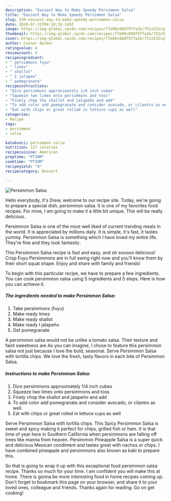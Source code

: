 ```yaml
---
description: "Easiest Way to Make Speedy Persimmon Salsa"
title: "Easiest Way to Make Speedy Persimmon Salsa"
slug: 539-easiest-way-to-make-speedy-persimmon-salsa
date: 2020-07-31T04:10:19.145Z
image: https://img-global.cpcdn.com/recipes/f7e08c888f97fa2b/751x532cq70/persimmon-salsa-recipe-main-photo.jpg
thumbnail: https://img-global.cpcdn.com/recipes/f7e08c888f97fa2b/751x532cq70/persimmon-salsa-recipe-main-photo.jpg
cover: https://img-global.cpcdn.com/recipes/f7e08c888f97fa2b/751x532cq70/persimmon-salsa-recipe-main-photo.jpg
author: Connor Barber
ratingvalue: 4
reviewcount: 4
recipeingredient:
- " persimmons fuyu"
- " limes"
- " shallot"
- " I jalapeo"
- " pomegranate"
recipeinstructions:
- "Dice persimmons approximately 1/4 inch cubes"
- "Squeeze two limes onto persimmons and toss"
- "Finely chop the shallot and jalapeño and add"
- "To add color add pomegranate and consider avocado, or cilantro as well."
- "Eat with chips or great rolled in lettuce cups as well"
categories:
- Recipe
tags:
- persimmon
- salsa

katakunci: persimmon salsa 
nutrition: 127 calories
recipecuisine: American
preptime: "PT30M"
cooktime: "PT39M"
recipeyield: "4"
recipecategory: Dessert

---
```



![Persimmon Salsa](https://img-global.cpcdn.com/recipes/f7e08c888f97fa2b/751x532cq70/persimmon-salsa-recipe-main-photo.jpg)

Hello everybody, it's Drew, welcome to our recipe site. Today, we're going to prepare a special dish, persimmon salsa. It is one of my favorites food recipes. For mine, I am going to make it a little bit unique. This will be really delicious.

Persimmon Salsa is one of the most well liked of current trending meals in the world. It is appreciated by millions daily. It is simple, it's fast, it tastes yummy. Persimmon Salsa is something which I have loved my entire life. They're fine and they look fantastic.

This Persimmon Salsa recipe is fast and easy, and oh sooooo delicious! Crisp Fuyu Persimmons are in full swing right now and you&#39;ll know them by their short squat shape. Enjoy and share with family and friends!


To begin with this particular recipe, we have to prepare a few ingredients. You can cook persimmon salsa using 5 ingredients and 5 steps. Here is how you can achieve it.

<!--inarticleads1-->

##### The ingredients needed to make Persimmon Salsa:

1. Take  persimmons (fuyu)
1. Make ready  limes
1. Make ready  shallot
1. Make ready  I jalapeño
1. Get  pomegranate


A persimmon salsa would not be unlike a tomato salsa. Their texture and faint sweetness are As you can imagine, I chose to feature this persimmon salsa not just because I love the bold, seasonal. Serve Persimmon Salsa with tortilla chips. We love the fresh, tasty flavors in each bite of Persimmon Salsa. 

<!--inarticleads2-->

##### Instructions to make Persimmon Salsa:

1. Dice persimmons approximately 1/4 inch cubes
1. Squeeze two limes onto persimmons and toss
1. Finely chop the shallot and jalapeño and add
1. To add color add pomegranate and consider avocado, or cilantro as well.
1. Eat with chips or great rolled in lettuce cups as well


Serve Persimmon Salsa with tortilla chips. This Spicy Persimmon Salsa is sweet and spicy making it perfect for chips, grilled fish or ham. It is that time of year here in Southern California when persimmons are falling off trees like manna from heaven. Persimmon Pineapple Salsa is a super quick and delicious Mexican condiment and tastes great with nachos or chips. I have combined pineapple and persimmons also known as kaki to prepare this. 

So that is going to wrap it up with this exceptional food persimmon salsa recipe. Thanks so much for your time. I am confident you will make this at home. There is gonna be more interesting food in home recipes coming up. Don't forget to bookmark this page on your browser, and share it to your loved ones, colleague and friends. Thanks again for reading. Go on get cooking!
